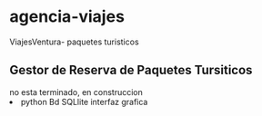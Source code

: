 # agencia-viajes
ViajesVentura- paquetes turisticos
<h2>Gestor de Reserva de Paquetes Tursiticos</h2>
<lu>no esta terminado, en construccion</lu><li>
  python
  Bd SQLlite
  interfaz grafica
</li>
